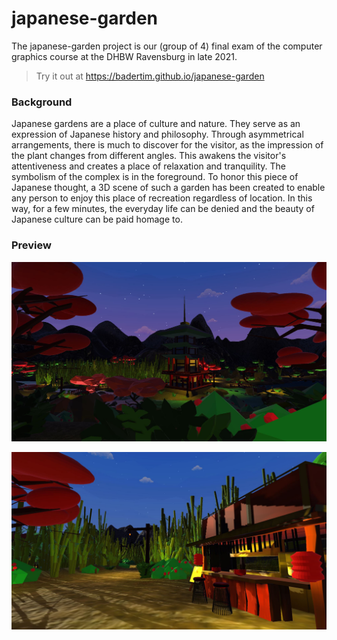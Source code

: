 # japanese-garden
The japanese-garden project is our (group of 4) final exam of the computer graphics course at the DHBW Ravensburg in late 2021.  
> Try it out at https://badertim.github.io/japanese-garden 
### Background
Japanese gardens are a place of culture and nature. They serve as an expression of Japanese history and philosophy. Through asymmetrical arrangements, there is much to discover for the visitor, as the impression of the plant changes from different angles. This awakens the visitor's attentiveness and creates a place of relaxation and tranquility. The symbolism of the complex is in the foreground. To honor this piece of Japanese thought, a 3D scene of such a garden has been created to enable any person to enjoy this place of recreation regardless of location. In this way, for a few minutes, the everyday life can be denied and the beauty of Japanese culture can be paid homage to.
### Preview
![Garden at night](https://github.com/BaderTim/japanese-garden/blob/main/images/garden_night.JPG?raw=true)
  
![Noodle Shop](https://github.com/BaderTim/japanese-garden/blob/main/images/noodle_shop.JPG?raw=true)
